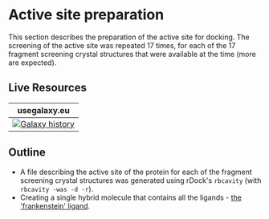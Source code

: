 # Active site preparation

This section describes the preparation of the active site for docking. The screening of the active site was repeated 17 times, for each of the 17 fragment screening crystal structures that were available at the time (more are expected).


## Live Resources

| usegalaxy.eu | 
|:--------:|
| [![Galaxy history](https://img.shields.io/static/v1?label=history&message=view&color=blue)](https://usegalaxy.eu/u/timdudgeon/h/mpro-docking-inputs) | 

## Outline

- A file describing the active site of the protein for each of the fragment screening crystal structures was generated using rDock's `rbcavity` (with `rbcavity -was -d -r`).
- Creating a single hybrid molecule that contains all the ligands - [the 'frankenstein' ligand](https://www.informaticsmatters.com/blog/2018/11/23/cavities-and-frankenstein-molecules.html).